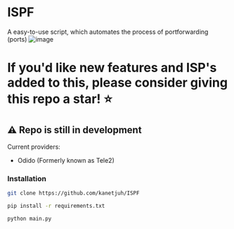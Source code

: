 # ISPF
A easy-to-use script, which automates the process of portforwarding (ports)
![image](https://github.com/user-attachments/assets/39522765-58d7-4951-a4a3-c1062fde5a16)

# If you'd like new features and ISP's added to this, please consider giving this repo a star! ⭐

## ⚠️ Repo is still in development

Current providers:
- Odido (Formerly known as Tele2)


### Installation

   ```sh
   git clone https://github.com/kanetjuh/ISPF

   pip install -r requirements.txt

   python main.py
   ```
